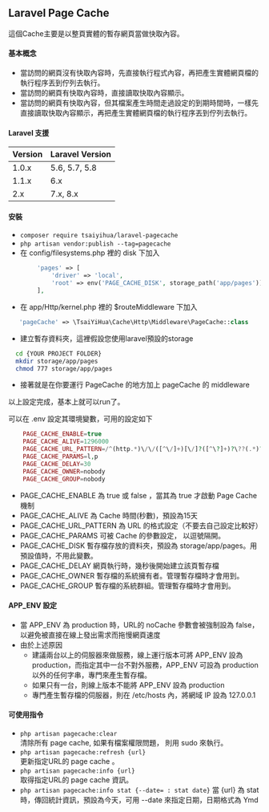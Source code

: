 ## Laravel Page Cache

這個Cache主要是以整頁實體的暫存網頁當做快取內容。  

#### 基本概念
 * 當訪問的網頁沒有快取內容時，先直接執行程式內容，再把產生實體網頁檔的執行程序丟到佇列去執行。
 * 當訪問的網頁有快取內容時，直接讀取快取內容顯示。
 * 當訪問的網頁有快取內容，但其檔案產生時間走過設定的到期時間時，一樣先直接讀取快取內容顯示，再把產生實體網頁檔的執行程序丟到佇列去執行。
 
#### Laravel 支援

| Version  | Laravel Version  |
|:---|:---|
| 1.0.x  | 5.6, 5.7, 5.8   |
| 1.1.x  | 6.x  |
| 2.x    | 7.x, 8.x |
 
#### 安裝
 * ```composer require tsaiyihua/laravel-pagecache```
 * ```php artisan vendor:publish --tag=pagecache```
 * 在 config/filesystems.php 裡的 disk 下加入
 
 ```php
         'pages' => [
             'driver' => 'local',
             'root' => env('PAGE_CACHE_DISK', storage_path('app/pages')),
         ],
 ```
 * 在 app/Http/kernel.php 裡的 $routeMiddleware 下加入
 
 ```php
    'pageCache' => \TsaiYiHua\Cache\Http\Middleware\PageCache::class
 ```
 
 * 建立暫存資料夾，這裡假設您使用laravel預設的storage
 
 ```bash
   cd {YOUR PROJECT FOLDER}
   mkdir storage/app/pages
   chmod 777 storage/app/pages
 ```
 * 接著就是在你要運行 PageCache 的地方加上 pageCache 的 middleware
 
以上設定完成，基本上就可以run了。  

可以在 .env 設定其環境變數，可用的設定如下
```php
    PAGE_CACHE_ENABLE=true
    PAGE_CACHE_ALIVE=1296000
    PAGE_CACHE_URL_PATTERN=/^(http.*)\/\/([^\/]+)[\/]?([^\?]+)?\??(.*)?/
    PAGE_CACHE_PARAMS=l,p
    PAGE_CACHE_DELAY=30
    PAGE_CACHE_OWNER=nobody
    PAGE_CACHE_GROUP=nobody    
```
 * PAGE_CACHE_ENABLE 為 true 或 false ，當其為 true 才啟動 Page Cache 機制
 * PAGE_CACHE_ALIVE 為 Cache 時間(秒數)，預設為15天
 * PAGE_CACHE_URL_PATTERN 為 URL 的格式設定（不要去自己設定比較好）
 * PAGE_CACHE_PARAMS 可被 Cache 的參數設定， 以逗號隔開。
 * PAGE_CACHE_DISK 暫存檔存放的資料夾，預設為 storage/app/pages。用預設值時，不用此變數。
 * PAGE_CACHE_DELAY 網頁執行時，幾秒後開始建立該頁暫存檔
 * PAGE_CACHE_OWNER 暫存檔的系統擁有者。管理暫存檔時才會用到。
 * PAGE_CACHE_GROUP 暫存檔的系統群組。管理暫存檔時才會用到。

#### APP_ENV 設定
 * 當 APP_ENV 為 production 時，URL的 noCache 參數會被強制設為 false，以避免被直接在線上發出需求而拖慢網頁速度
 * 由於上述原因
   * 建議兩台以上的伺服器來做服務，線上運行版本可將 APP_ENV 設為 production，而指定其中一台不對外服務，APP_ENV 可設為 production 以外的任何字串，專門來產生暫存檔。
   * 如果只有一台，則線上版本不能將 APP_ENV 設為 production
   * 專門產生暫存檔的伺服器，則在 /etc/hosts 內，將網域 IP 設為 127.0.0.1

#### 可使用指令
 * ```php artisan pagecache:clear```  
    清除所有 page cache, 如果有檔案權限問題， 則用 sudo 來執行。
 * ```php artisan pagecache:refresh {url}```  
    更新指定URL的 page cache 。
 * ```php artisan pagecache:info {url}```  
    取得指定URL的 page cache 資訊。
 * ```php artisan pagecache:info stat {--date= : stat date}```
    當 {url} 為 stat 時，傳回統計資訊，預設為今天，可用 --date 來指定日期，日期格式為 Ymd
     
